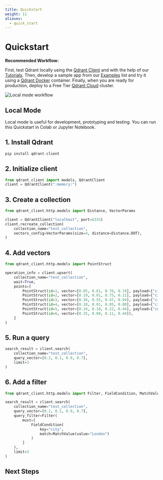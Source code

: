 ```yaml
---
title: Quickstart
weight: 11
aliases:
  - quick_start
---
```


# Quickstart

**Recommended Workflow:** 

First, test Qdrant locally using the [Qdrant Client](https://github.com/qdrant/qdrant-client) and with the help of our [Tutorials](tutorials/). Then, develop a sample app from our [Examples](examples/) list and try it using a [Qdrant Docker](guides/installation/) container. Finally, when you are ready for production, deploy to a Free Tier [Qdrant Cloud](cloud/) cluster.

![Local mode workflow](https://raw.githubusercontent.com/qdrant/qdrant-client/master/docs/images/try-develop-deploy.png)

## Local Mode

Local mode is useful for development, prototyping and testing. You can run this Quickstart in Colab or Jupyter Notebook. 

## 1. Install Qdrant 

```python
pip install qdrant-client
```

## 2. Initialize client

```python
from qdrant_client import models, QdrantClient
client = QdrantClient(":memory:")
```

## 3. Create a collection

```python
from qdrant_client.http.models import Distance, VectorParams

client = QdrantClient("localhost", port=6333)
client.recreate_collection(
    collection_name="test_collection",
    vectors_config=VectorParams(size=4, distance=Distance.DOT),
)
```

## 4. Add vectors 

```python
from qdrant_client.http.models import PointStruct

operation_info = client.upsert(
    collection_name="test_collection",
    wait=True,
    points=[
        PointStruct(id=1, vector=[0.05, 0.61, 0.76, 0.74], payload={"city": "Berlin"}),
        PointStruct(id=2, vector=[0.19, 0.81, 0.75, 0.11], payload={"city": ["Berlin", "London"]}),
        PointStruct(id=3, vector=[0.36, 0.55, 0.47, 0.94], payload={"city": ["Berlin", "Moscow"]}),
        PointStruct(id=4, vector=[0.18, 0.01, 0.85, 0.80], payload={"city": ["London", "Moscow"]}),
        PointStruct(id=5, vector=[0.24, 0.18, 0.22, 0.44], payload={"count": [0]}),
        PointStruct(id=6, vector=[0.35, 0.08, 0.11, 0.44]),
    ]
)
```

## 5. Run a query

```python
search_result = client.search(
    collection_name="test_collection",
    query_vector=[0.2, 0.1, 0.9, 0.7], 
    limit=3
)
```

## 6. Add a filter

```python
from qdrant_client.http.models import Filter, FieldCondition, MatchValue

search_result = client.search(
    collection_name="test_collection",
    query_vector=[0.2, 0.1, 0.9, 0.7], 
    query_filter=Filter(
        must=[
            FieldCondition(
                key="city",
                match=MatchValue(value="London")
            )
        ]
    ),
    limit=3
)
```

## Next Steps

